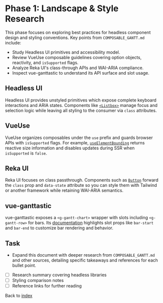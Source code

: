 # Phase 1: Landscape & Style Research

This phase focuses on exploring best practices for headless component design and styling conventions. Key points from `COMPOSABLE_GANTT.md` include:

- Study Headless UI primitives and accessibility model.
- Review VueUse composable guidelines covering option objects, reactivity, and `isSupported` flags.
- Analyze Reka UI's class-through APIs and WAI-ARIA compliance.
- Inspect vue-ganttastic to understand its API surface and slot usage.

## Headless UI

Headless UI provides unstyled primitives which expose complete keyboard
interactions and ARIA states. Components like
[`<Listbox>`](https://headlessui.com/vue/listbox) manage focus and
selection logic while leaving all styling to the consumer via `class`
attributes.

## VueUse

VueUse organizes composables under the `use` prefix and guards browser
APIs with `isSupported` flags. For example,
[`useElementBounding`](https://vueuse.org/useElementBounding/) returns
reactive size information and disables updates during SSR when
`isSupported` is `false`.

## Reka UI

Reka UI focuses on class passthrough. Components such as
[`Button`](https://reka-ui.com/docs/button) forward the `class` prop and
`data-state` attribute so you can style them with Tailwind or another
framework while retaining WAI-ARIA semantics.

## vue-ganttastic

vue-ganttastic exposes a `<g-gantt-chart>` wrapper with slots including
`<g-gantt-row>` for bars. Its
[documentation](https://github.com/incubateur-charts/vue-ganttastic)
highlights slot props like `bar-start` and `bar-end` to customize bar
rendering and behavior.

## Task
- Expand this document with deeper research from `COMPOSABLE_GANTT.md` and other sources, detailing specific takeaways and references for each bullet point.
- [ ] Research summary covering headless libraries
- [ ] Styling comparison notes
- [ ] Reference links for further reading

Back to [index](index.md)
